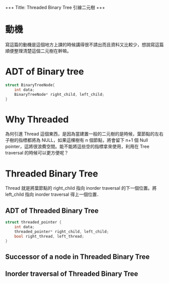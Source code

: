 +++
Title: Threaded Binary Tree 引線二元樹
+++
# 動機
寫這篇的動機是這個地方上課的時候講得很不請出而且資料又比較少，想說寫這篇順便整理清楚這個二元樹在幹嘛。


# ADT of Binary tree
```cpp
struct BinaryTreeNode{
    int data;
    BinaryTreeNode* right_child, left_child;
}
```
# Why Threaded

為何引進 Thread 這個東西，是因為當建置一般的二元樹的是時候，葉節點的左右子樹的指標都將為 NULL，如果這棵樹有 n 個節點，將會留下 n+1 個 Null pointer，這將很浪費空間。能不能將這些空的指標拿來使用，利用在 Tree traversal 的時候可以更方便呢？

# Threaded Binary Tree

Thread 就是將葉節點的 right_child 指向 inorder traversal 的下一個位置。將 left_child 指向 inorder traversal 得上一個位置．

## ADT of Threaded Binary Tree

```cpp
struct threaded_pointer {
    int data;
    threaded_pointer* right_child, left_child;
    bool right_thread, left_thread;
}
```

## Successor of a node in Threaded Binary Tree


## Inorder traversal of Threaded Binary Tree



